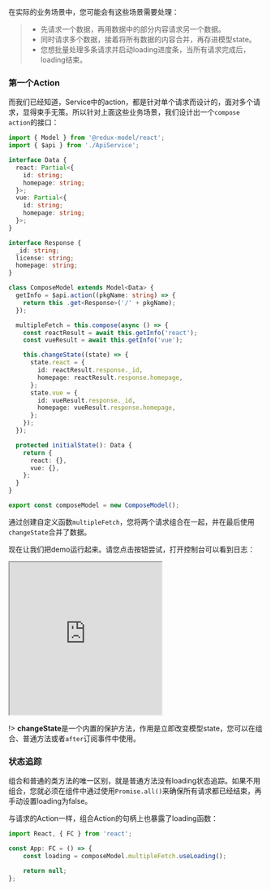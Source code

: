 在实际的业务场景中，您可能会有这些场景需要处理：
>* 先请求一个数据，再用数据中的部分内容请求另一个数据。
>* 同时请求多个数据，接着将所有数据的内容合并，再存进模型state。
>* 您想批量处理多条请求并启动loading进度条，当所有请求完成后，loading结束。

### 第一个Action

而我们已经知道，Service中的action，都是针对单个请求而设计的，面对多个请求，显得束手无策。所以针对上面这些业务场景，我们设计出一个`compose action`的接口：
```typescript
import { Model } from '@redux-model/react';
import { $api } from './ApiService';

interface Data {
  react: Partial<{
    id: string;
    homepage: string;
  }>;
  vue: Partial<{
    id: string;
    homepage: string;
  }>;
}

interface Response {
  _id: string;
  license: string;
  homepage: string;
}

class ComposeModel extends Model<Data> {
  getInfo = $api.action((pkgName: string) => {
    return this .get<Response>('/' + pkgName);
  });

  multipleFetch = this.compose(async () => {
    const reactResult = await this.getInfo('react');
    const vueResult = await this.getInfo('vue');

    this.changeState((state) => {
      state.react = {
        id: reactResult.response._id,
        homepage: reactResult.response.homepage,
      };
      state.vue = {
        id: vueResult.response._id,
        homepage: vueResult.response.homepage,
      };
    });
  });

  protected initialState(): Data {
    return {
      react: {},
      vue: {},
    };
  }
}

export const composeModel = new ComposeModel();
```
通过创建自定义函数`multipleFetch`，您将两个请求组合在一起，并在最后使用`changeState`合并了数据。

现在让我们把demo运行起来。请您点击按钮尝试，打开控制台可以看到日志：
<iframe src="https://redux-model.github.io/docs-runtime/compose-action.html" height="300"></iframe>


!> **changeState**是一个内置的保护方法，作用是立即改变模型state，您可以在组合、普通方法或者`after`订阅事件中使用。

### 状态追踪
组合和普通的类方法的唯一区别，就是普通方法没有loading状态追踪。如果不用组合，您就必须在组件中通过使用`Promise.all()`来确保所有请求都已经结束，再手动设置loading为false。

与请求的Action一样，组合Action的句柄上也暴露了loading函数：
```typescript
import React, { FC } from 'react';

const App: FC = () => {
    const loading = composeModel.multipleFetch.useLoading();

    return null;
};
```
